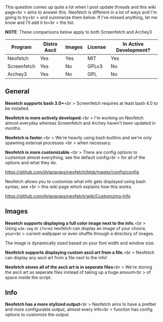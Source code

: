 This question comes up quite a lot when I post update threads and this wiki page<br \>
aims to answer this. Neofetch is different in a lot of ways and I'm going to try<br \>
and summarize them below. If I've missed anything, let me know and I'll add it to<br \>
the list.

**NOTE**: These comparisons below apply to both Screenfetch and Archey3

| Program     | Distro Ascii | Images | License | In Active Development? | 
| -------     | ------------ | ------ | ------- | ---------------------- | 
| Neofetch    | Yes          | Yes    | MIT     | Yes
| Screenfetch | Yes          | No     | GPLv3   | No
| Archey3     | Yes          | No     | GPL     | No


## General

**Neoetch supports bash 3.0+**<br \>
Screenfetch requires at least bash 4.0 to be installed.

**Neofetch is more actively developed.**<br \>
I'm working on Neofetch almost everyday whereas Screenfetch and Archey haven't been updated
in months. 

**Neofetch is faster.**<br \>
We're heavily using bash builtins and we're only spawning external processes <br \>
when necessary. 

**Neofetch is more customizable.**<br \>
There are config options to customize almost everything, see the default config<br \>
for all of the options and what they do.

https://github.com/dylanaraps/neofetch/blob/master/config/config

Neofetch allows you to customize what info gets displayed using bash syntax, see <br \>
this wiki page which explains how this works.

https://github.com/dylanaraps/neofetch/wiki/Customizing-Info

## Images

**Neoetch supports displaying a full color image next to the info.**<br \>
Using `w3m-img` or `iTerm2` neofetch can display an image of your choice, your<br \>
current wallpaper or even shuffle through a directory of images.

The image is dynamically sized based on your font width and window size.

**Neofetch supports displaying custom ascii art from a file.**<br \>
Neofetch can display any ascii art from a file next to the info!

**Neofetch stores all of the ascii art is in seperate files**<br \> 
We're storing the ascii art as seperate files instead of taking up a huge amount<br \>
of space inside the script.

## Info

**Neofetch has a more stylized output**<br \>
Neofetch aims to have a prettier and more configurable output, almost every info<br \>
function has config options to customize the output.


